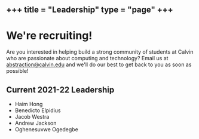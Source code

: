 +++
title = "Leadership"
type = "page"
+++
---

# We're recruiting!
Are you interested in helping build a strong community of students at Calvin who are passionate about computing and technology?
Email us at abstraction@calvin.edu and we'll do our best to get back to you as soon as possible!


## Current 2021-22 Leadership
* Haim Hong
* Benedicto Elpidius
* Jacob Westra
* Andrew Jackson
* Oghenesuvwe Ogedegbe
